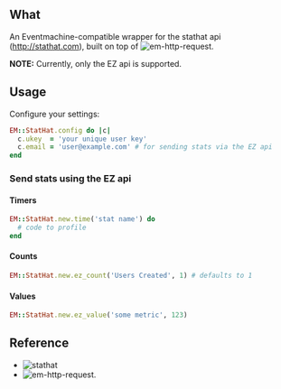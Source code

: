## What

An Eventmachine-compatible wrapper for the stathat api
(http://stathat.com), built on top of
![em-http-request](https://github.com/igrigorik/em-http-request).

**NOTE:** Currently, only the EZ api is supported.

## Usage

Configure your settings:

```ruby
EM::StatHat.config do |c|
  c.ukey  = 'your unique user key'
  c.email = 'user@example.com' # for sending stats via the EZ api
end
```

### Send stats using the EZ api

#### Timers

```ruby
EM::StatHat.new.time('stat name') do
  # code to profile
end
```

#### Counts

```ruby
EM::StatHat.new.ez_count('Users Created', 1) # defaults to 1
```

#### Values

```ruby
EM::StatHat.new.ez_value('some metric', 123)
```

## Reference

* ![stathat](https://github.com/patrickxb/stathat)
* ![em-http-request](https://github.com/igrigorik/em-http-request).
